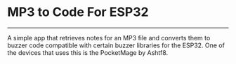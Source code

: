 # MP3 to Code For ESP32
---
A simple app that retrieves notes for an MP3 file and converts them to buzzer code compatible with certain buzzer libraries for the ESP32. One of the devices that uses this is the PocketMage by Ashtf8. 
